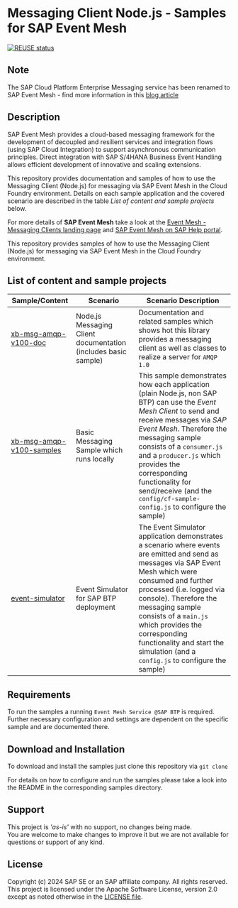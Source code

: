 # Messaging Client Node.js - Samples for SAP Event Mesh
[![REUSE status](https://api.reuse.software/badge/github.com/SAP-samples/event-mesh-client-nodejs-samples)](https://api.reuse.software/info/github.com/SAP-samples/event-mesh-client-nodejs-samples)

## Note
The SAP Cloud Platform Enterprise Messaging service has been renamed to SAP Event Mesh - find more information in this [blog article](https://blogs.sap.com/2021/02/22/please-welcome-sap-event-mesh-new-name-for-sap-cloud-platform-enterprise-messaging)

## Description
SAP Event Mesh provides a cloud-based messaging framework for the development of decoupled and resilient services and integration flows (using SAP Cloud Integration) to support asynchronous communication principles.
Direct integration with SAP S/4HANA Business Event Handling allows efficient development of innovative and scaling extensions.

This repository provides documentation and samples of how to use the Messaging Client (Node.js) for messaging via SAP Event Mesh in the Cloud Foundry environment. Details on each sample application and the covered scenario are described in the table _List of content and sample projects_ below.

For more details of **SAP Event Mesh** take a look at the [Event Mesh - Messaging Clients landing page](https://www.npmjs.com/package/@sap/xb-msg-amqp-v100) and [SAP Event Mesh on SAP Help portal](https://help.sap.com/viewer/product/SAP_ENTERPRISE_MESSAGING/Cloud/en-US).

This repository provides samples of how to use the Messaging Client (Node.js) for messaging via SAP Event Mesh in the Cloud Foundry environment.

## List of content and sample projects

|Sample/Content|Scenario|Scenario Description|
|---|---|---|
|[xb-msg-amqp-v100-doc](xb-msg-amqp-v100-doc)|Node.js Messaging Client documentation (includes basic sample)|Documentation and related samples which shows hot this library provides a messaging client as well as classes to realize a server for `AMQP 1.0`|
|[xb-msg-amqp-v100-samples](xb-msg-amqp-v100-samples)|Basic Messaging Sample which runs locally|This sample demonstrates how each application (plain Node.js, non SAP BTP) can use the _Event Mesh Client_ to send and receive messages via _SAP Event Mesh_. Therefore the messaging sample consists of a `consumer.js` and a `producer.js` which provides the corresponding functionality for send/receive (and the `config/cf-sample-config.js` to configure the sample)|
|[event-simulator](event-simulator)|Event Simulator for SAP BTP deployment|The Event Simulator application demonstrates a scenario where events are emitted and send as messages via SAP Event Mesh which were consumed and further processed (i.e. logged via console). Therefore the messaging sample consists of a `main.js` which provides the corresponding functionality and start the simulation (and a `config.js` to configure the sample)|

## Requirements
To run the samples a running `Event Mesh Service @SAP BTP` is required.  
Further necessary configuration and settings are dependent on the specific sample and are documented there.

## Download and Installation
To download and install the samples just clone this repository via `git clone`

For details on how to configure and run the samples please take a look into the README in the corresponding samples directory.


## Support
This project is _'as-is'_ with no support, no changes being made.  
You are welcome to make changes to improve it but we are not available for questions or support of any kind.

## License
Copyright (c) 2024 SAP SE or an SAP affiliate company. All rights reserved.  
This project is licensed under the Apache Software License, version 2.0 except as noted otherwise in the [LICENSE file](./LICENSES/Apache-2.0.txt).
